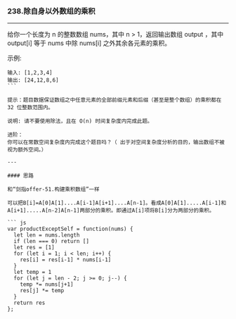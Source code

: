 ### 238.除自身以外数组的乘积

---

给你一个长度为 n 的整数数组 nums，其中 n > 1，返回输出数组 output ，其中 output[i] 等于 nums 中除 nums[i] 之外其余各元素的乘积。

示例:
```
输入: [1,2,3,4]
输出: [24,12,8,6]
``` 

提示：题目数据保证数组之中任意元素的全部前缀元素和后缀（甚至是整个数组）的乘积都在 32 位整数范围内。

说明: 请不要使用除法，且在 O(n) 时间复杂度内完成此题。

进阶：
你可以在常数空间复杂度内完成这个题目吗？（ 出于对空间复杂度分析的目的，输出数组不被视为额外空间。）

---

#### 思路

和“剑指offer-51.构建乘积数组”一样

可以把B[i]=A[0]A[1]....A[i-1]A[i+1]....A[n-1]。看成A[0]A[1].....A[i-1]和A[i+1].....A[n-2]A[n-1]两部分的乘积。即通过A[i]项将B[i]分为两部分的乘积。

``` js
var productExceptSelf = function(nums) {
  let len = nums.length
  if (len === 0) return []
  let res = [1]
  for (let i = 1; i < len; i++) {
    res[i] = res[i-1] * nums[i-1]
  }
  let temp = 1
  for (let j = len - 2; j >= 0; j--) {
    temp *= nums[j+1]
    res[j] *= temp
  }
  return res
};
```
